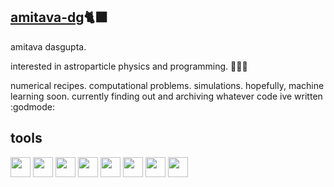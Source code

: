 ## [amitava-dg](https://github.com/amitava-dg)🐈‍⬛
amitava dasgupta. <br>

interested in astroparticle physics and programming. 🔭👨‍💻

numerical recipes. computational problems. simulations. hopefully, machine learning soon.
currently finding out and archiving whatever code ive written :godmode:

## tools 
<img height="32" width="32" src="https://cdn.simpleicons.org/python/3776ab" /> <img height="32" width="32" src="https://cdn.simpleicons.org/spyderide/ff0000" /> <img height="32" width="32" src="https://cdn.simpleicons.org/jupyter/f37626" /> <img height="32" width="32" src="https://cdn.simpleicons.org/numpy/013243" /> <img height="32" width="32" src="https://cdn.simpleicons.org/scipy/8caae6" /> <img height="32" width="32" src="https://cdn.simpleicons.org/fortran/734f96" /> <img height="32" width="32" src="https://cdn.simpleicons.org/anaconda/44a833" /> <img height="32" width="32" src="https://cdn.simpleicons.org/pytorch/ee4c2c" />
